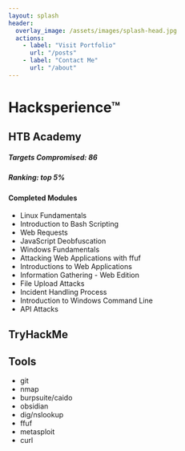 ```yaml
---
layout: splash
header:
  overlay_image: /assets/images/splash-head.jpg
  actions:
    - label: "Visit Portfolio"
      url: "/posts"
    - label: "Contact Me"
      url: "/about"
---
```

# Hacksperience™

## HTB Academy

##### Targets Compromised: 86
##### Ranking: top 5%

#### Completed Modules
- Linux Fundamentals
- Introduction to Bash Scripting
- Web Requests
- JavaScript Deobfuscation
- Windows Fundamentals
- Attacking Web Applications with ffuf
- Introductions to Web Applications
- Information Gathering - Web Edition
- File Upload Attacks
- Incident Handling Process
- Introduction to Windows Command Line
- API Attacks

## TryHackMe


## Tools
- git
- nmap
- burpsuite/caido
- obsidian
- dig/nslookup
- ffuf
- metasploit
- curl